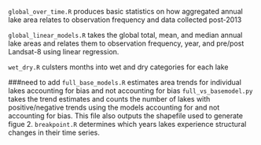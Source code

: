 `global_over_time.R` produces basic statistics on how aggregated annual lake area relates to observation frequency and data collected post-2013

`global_linear_models.R` takes the global total, mean, and median annual lake areas and relates them to observation frequency, year, and pre/post Landsat-8 using linear regression.

`wet_dry.R` culsters months into wet and dry categories for each lake

###need to add 
`full_base_models.R` estimates area trends for individual lakes accounting for bias and not accounting for bias
`full_vs_basemodel.py` takes the trend estimates and counts the number of lakes with positive/negative trends using the models accounting for and not accounting for bias. This file also outputs the shapefile used to generate figue 2.
`breakpoint.R` determines which years lakes experience structural changes in their time series.
